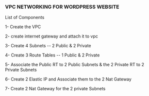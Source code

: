 ### VPC NETWORKING FOR WORDPRESS WEBSITE

List of Components

1- Create the VPC

2- create internet gateway and attach it to vpc

3- Create 4 Subnets -- 2 Public & 2 Private

4- Create 3 Route Tables -- 1 Public & 2 Private

5- Associate the Public RT to 2 Public Subnets & the 2 Private RT to 2 Private Subnets

6- Create 2 Elastic IP and Associate them to the 2 Nat Gateway

7- Create 2 Nat Gateway for the 2 private Subnets
